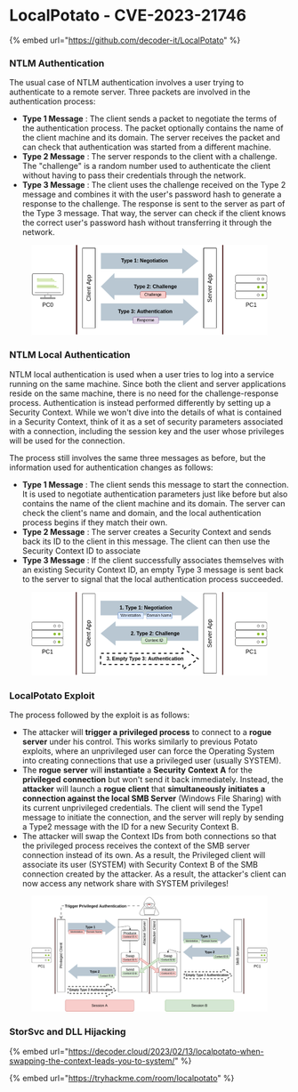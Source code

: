 # LocalPotato - CVE-2023-21746

{% embed url="https://github.com/decoder-it/LocalPotato" %}

### NTLM Authentication

The usual case of NTLM authentication involves a user trying to authenticate to a remote server. Three packets are involved in the authentication process:

* **Type 1 Message** : The client sends a packet to negotiate the terms of the authentication process. The packet optionally contains the name of the client machine and its domain. The server receives the packet and can check that authentication was started from a different machine.
* **Type 2 Message** : The server responds to the client with a challenge. The "challenge" is a random number used to authenticate the client without having to pass their credentials through the network.
* **Type 3 Message** : The client uses the challenge received on the Type 2 message and combines it with the user's password hash to generate a response to the challenge. The response is sent to the server as part of the Type 3 message. That way, the server can check if the client knows the correct user's password hash without transferring it through the network.

<figure><img src="../../../../.gitbook/assets/image (6) (1).png" alt="" width="557"><figcaption></figcaption></figure>

### NTLM Local Authentication

NTLM local authentication is used when a user tries to log into a service running on the same machine. Since both the client and server applications reside on the same machine, there is no need for the challenge-response process. Authentication is instead performed differently by setting up a Security Context. While we won't dive into the details of what is contained in a Security Context, think of it as a set of security parameters associated with a connection, including the session key and the user whose privileges will be used for the connection.

The process still involves the same three messages as before, but the information used for authentication changes as follows:

* **Type 1 Message** : The client sends this message to start the connection. It is used to negotiate authentication parameters just like before but also contains the name of the client machine and its domain. The server can check the client's name and domain, and the local authentication process begins if they match their own.
* **Type 2 Message** : The server creates a Security Context and sends back its ID to the client in this message. The client can then use the Security Context ID to associate
* **Type 3 Message** : If the client successfully associates themselves with an existing Security Context ID, an empty Type 3 message is sent back to the server to signal that the local authentication process succeeded.

<figure><img src="../../../../.gitbook/assets/image (1) (1).png" alt="" width="556"><figcaption></figcaption></figure>

### LocalPotato Exploit

The process followed by the exploit is as follows:

* The attacker will **trigger a privileged process** to connect to a **rogue** **server** under his control. This works similarly to previous Potato exploits, where an unprivileged user can force the Operating System into creating connections that use a privileged user (usually SYSTEM).
* The **rogue** **server** will **instantiate** a **Security** **Context** **A** for the **privileged** **connection** but won't send it back immediately. Instead, the **attacker** will launch a **rogue** **client** that **simultaneously** **initiates** **a connection against the local SMB Server** (Windows File Sharing) with its current unprivileged credentials. The client will send the Type1 message to initiate the connection, and the server will reply by sending a Type2 message with the ID for a new Security Context B.
* The attacker will swap the Context IDs from both connections so that the privileged process receives the context of the SMB server connection instead of its own. As a result, the Privileged client will associate its user (SYSTEM) with Security Context B of the SMB connection created by the attacker. As a result, the attacker's client can now access any network share with SYSTEM privileges!

<figure><img src="../../../../.gitbook/assets/image (5) (1).png" alt="" width="563"><figcaption></figcaption></figure>

### StorSvc and DLL Hijacking

{% embed url="https://decoder.cloud/2023/02/13/localpotato-when-swapping-the-context-leads-you-to-system/" %}

{% embed url="https://tryhackme.com/room/localpotato" %}
